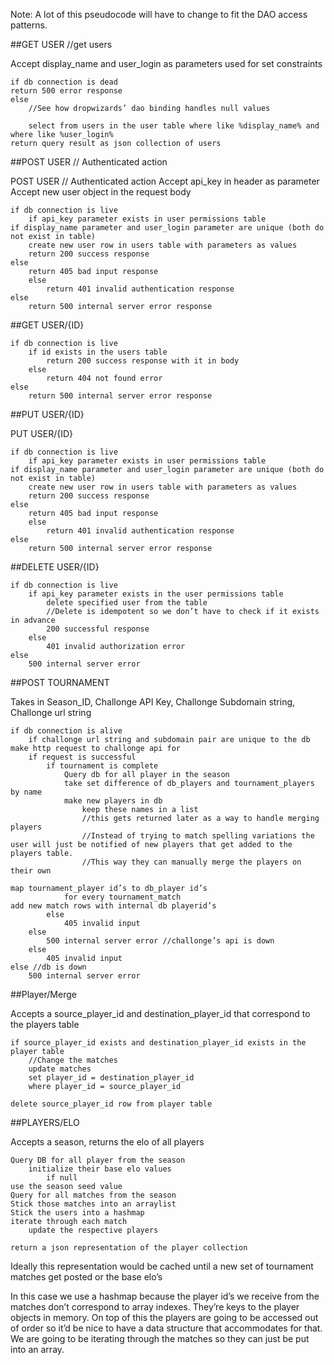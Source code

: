 Note: A lot of this pseudocode will have to change to fit the DAO access patterns.

##GET USER //get users

Accept display_name and user_login as parameters used for set constraints

```
if db connection is dead
return 500 error response
else
	//See how dropwizards’ dao binding handles null values

	select from users in the user table where like %display_name% and where like %user_login%
return query result as json collection of users
```

##POST USER // Authenticated action

POST USER // Authenticated action
Accept api_key in header as parameter
Accept new user object in the request body

```
if db connection is live
	if api_key parameter exists in user permissions table
if display_name parameter and user_login parameter are unique (both do not exist in table)
	create new user row in users table with parameters as values
	return 200 success response
else
	return 405 bad input response
	else
		return 401 invalid authentication response
else
	return 500 internal server error response
```

##GET USER/{ID}

```
if db connection is live
	if id exists in the users table
		return 200 success response with it in body
	else
		return 404 not found error
else
	return 500 internal server error response
```



##PUT USER/{ID}

PUT USER/{ID}

```
if db connection is live
	if api_key parameter exists in user permissions table
if display_name parameter and user_login parameter are unique (both do not exist in table)
	create new user row in users table with parameters as values
	return 200 success response
else
	return 405 bad input response
	else
		return 401 invalid authentication response
else
	return 500 internal server error response
```

##DELETE USER/{ID}

```
if db connection is live
	if api_key parameter exists in the user permissions table
		delete specified user from the table
		//Delete is idempotent so we don’t have to check if it exists in advance
		200 successful response
	else
		401 invalid authorization error
else
	500 internal server error
```

##POST TOURNAMENT

Takes in Season_ID, Challonge API Key, Challonge Subdomain string, Challonge url string

```
if db connection is alive
	if challonge url string and subdomain pair are unique to the db
make http request to challonge api for
	if request is successful
		if tournament is complete
			Query db for all player in the season
			take set difference of db_players and tournament_players by name
			make new players in db
				keep these names in a list
				//this gets returned later as a way to handle merging players
				//Instead of trying to match spelling variations the user will just be notified of new players that get added to the players table.
				//This way they can manually merge the players on their own

map tournament_player id’s to db_player id’s
			for every tournament_match
add new match rows with internal db playerid’s
		else
			405 invalid input
	else
		500 internal server error //challonge’s api is down
	else
		405 invalid input
else //db is down
	500 internal server error
```

##Player/Merge

Accepts a source_player_id and destination_player_id that correspond to the players table

```
if source_player_id exists and destination_player_id exists in the player table
	//Change the matches
	update matches
	set player_id = destination_player_id
	where player_id = source_player_id

delete source_player_id row from player table
```

##PLAYERS/ELO

Accepts a season, returns the elo of all players

```
Query DB for all player from the season
	initialize their base elo values
		if null
use the season seed value
Query for all matches from the season
Stick those matches into an arraylist
Stick the users into a hashmap
iterate through each match
	update the respective players

return a json representation of the player collection
```

Ideally this representation would be cached until a new set of tournament matches get posted or the base elo’s

In this case we use a hashmap because the player id’s we receive from the matches don’t correspond to array indexes. They’re keys to the player objects in memory. On top of this the players are going to be accessed out of order so it’d be nice to have a data structure that accommodates for that. We are going to be iterating through the matches so they can just be put into an array.
```
